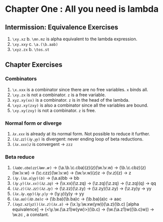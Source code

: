 # Chapter One : All you need is lambda

## Intermission: Equivalence Exercises

1. `\xy.xz`
   b. `\mn.mz` is alpha equivalent to the lambda expression.
2. `\xy.xxy`
   c. `\a.(\b.aab)`
3. `\xyz.zx`
   b. `\tos.st`

## Chapter Exercises

### Combinators

1. `\x.xxx` is a combinator since there are no free variables. `x` binds all.
2. `\xy.zx` is not a combinator. `z` is a free variable.
3. `xyz.xy(xx)` is a combinator. `z` is in the head of the lambda.
4. `\xyz.xy(zxy)` is also a combinator since all the variables are bound.
5. `\xy.xy(zxy)` is not a combinator. `z` is free.

### Normal form or diverge

1. `𝜆𝑥.𝑥𝑥𝑥` is already at its normal form. Not possible to reduce it further.
2. `(𝜆𝑧.𝑧𝑧)(𝜆𝑦.𝑦𝑦)` is divergent: never ending loop of beta reductions.
3. `(𝜆𝑥.𝑥𝑥𝑥)𝑧` is convergent -> `zzz`

### Beta reduce

1. `(𝜆𝑎𝑏𝑐.𝑐𝑏𝑎)𝑧𝑧(𝜆𝑤𝑣.𝑤)` -> (\a.\b.\c.cba)(z)(z)(\w.\v.w) -> (\b.\c.cbz)(z)(\w.\v.w) -> (\c.czz)(\w.\v.w) -> (\w.\v.w)(z)z -> (\v.z)(z) -> z
2. `(𝜆𝑦.(𝜆𝑎.𝑎)𝑦𝑦)(𝑏)` -> (\a.a)bb -> bb
3. `(𝜆𝑦.𝑦)(𝜆𝑥.𝑥𝑥)(𝜆𝑧.𝑧𝑞)` -> (\x.xx)(\z.zq) -> (\z.zq)(\z.zq) -> (\z.zq)(q) -> qq
4. `(𝜆𝑧.𝑧)(𝜆𝑧.𝑧𝑧)(𝜆𝑧.𝑧𝑦)` -> (\z.zz)(\z.zy) -> (\z.zy)(\z.zy) -> (\z.zy)y -> yy
5. `(𝜆𝑥.𝜆𝑦.𝑥𝑦𝑦)(𝜆𝑦.𝑦)𝑦` -> (\y.y)(y)y -> yy
6. `(𝜆𝑎.𝑎𝑎)(𝜆𝑏.𝑏𝑎)𝑐` -> (\b.ba)(\b.ba)c -> (\b.ba)(a)c -> aac
7. `(𝜆𝑥𝑦𝑧.𝑥𝑧(𝑦𝑧))(𝜆𝑥.𝑧)(𝜆𝑥.𝑎)` -> (\x.\y.\w.xw(yw))(\a.z)(\b.c) [alpha equivalence] -> (<\y.\w.(\a.z1)w(yw)>)(\b.c) -> (\w.(\a.z1)w((\b.c)w)) -> \w.zc , a constant.
